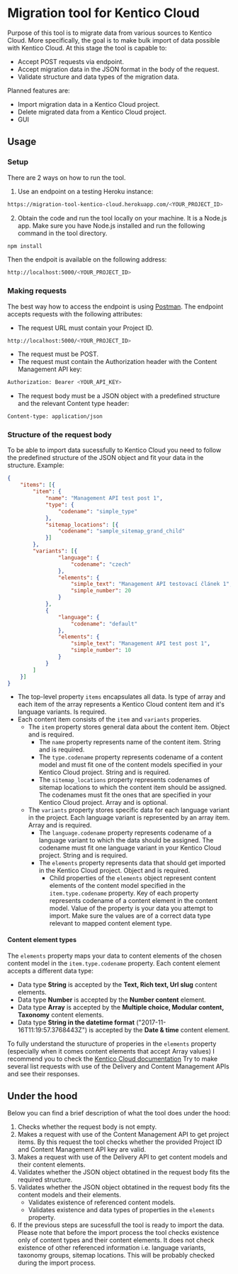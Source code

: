 # Migration tool for Kentico Cloud

Purpose of this tool is to migrate data from various sources to Kentico Cloud. More specifically, the goal is to make bulk import of data possible with Kentico Cloud. At this stage the tool is capable to:

- Accept POST requests via endpoint.
- Accept migration data in the JSON format in the body of the request.
- Validate structure and data types of the migration data.

Planned features are:

- Import migration data in a Kentico Cloud project.
- Delete migrated data from a Kentico Cloud project.
- GUI

## Usage

### Setup

There are 2 ways on how to run the tool.

1. Use an endpoint on a testing Heroku instance:
```sh
https://migration-tool-kentico-cloud.herokuapp.com/<YOUR_PROJECT_ID>
```
2. Obtain the code and run the tool locally on your machine. It is a Node.js app. Make sure you have Node.js installed and run the following command in the tool directory.
```sh
npm install
```
Then the endpoit is available on the following address:
```sh
http://localhost:5000/<YOUR_PROJECT_ID>
```

### Making requests

The best way how to access the endpoint is using [Postman](https://www.getpostman.com/apps). The endpoint accepts requests with the following attributes: 

- The request URL must contain your Project ID.
```sh
http://localhost:5000/<YOUR_PROJECT_ID>
```
- The request must be POST.
- The request must contain the Authorization header with the Content Management API key:
```sh
Authorization: Bearer <YOUR_API_KEY>
```
- The request body must be a JSON object with a predefined structure and the relevant Content type header:
```sh
Content-type: application/json
```

### Structure of the request body 

To be able to import data sucessfully to Kentico Cloud you need to follow the predefined structure of the JSON object and fit your data in the structure. Example: 
```json
{
    "items": [{
        "item": {
            "name": "Management API test post 1",
            "type": {
                "codename": "simple_type"
            },
            "sitemap_locations": [{
                "codename": "sample_sitemap_grand_child"
            }]
        },
        "variants": [{
                "language": {
                    "codename": "czech"
                },
                "elements": {
                    "simple_text": "Management API testovací článek 1",
                    "simple_number": 20
                }
            },
            {
                "language": {
                    "codename": "default"
                },
                "elements": {
                    "simple_text": "Management API test post 1",
                    "simple_number": 10
                }
            }
        ]
    }]
}
```

- The top-level property `items` encapsulates all data. Is type of array and each item of the array represents a Kentico Cloud content item and it's language variants. Is required.
- Each content item consists of the `item` and `variants` properies.
    - The `item` property stores general data about the content item. Object and is required.
        - The `name` property represents name of the content item. String and is required.
        - The `type.codename` property represents codename of a content model and must fit one of the content models specified in your Kentico Cloud project. String and is required.
        - The `sitemap_locations` property represents codenames of sitemap locations to which the content item should be assigned. The codenames must fit the ones that are specified in your Kentico Cloud project. Array and is optional.
    - The `variants` property stores specific data for each language variant in the project. Each language variant is represented by an array item. Array and is required.
        - The `language.codename` property represents codename of a language variant to which the data should be assigned. The codename must fit one language variant in your Kentico Cloud project. String and is required.
        - The `elements` property represents data that should get imported in the Kentico Cloud project. Object and is required.
            - Child properties of the `elements` object represent content elements of the content model specified in the `item.type.codename` property. Key of each property represents codename of a content element in the content model. Value of the property is your data you attempt to import. Make sure the values are of a correct data type relevant to mapped content element type. 
            
#### Content element types

The `elements` property maps your data to content elements of the chosen content model in the `item.type.codename` property. Each content element accepts a different data type:

- Data type **String** is accepted by the **Text, Rich text, Url slug** content elements.
- Data type **Number** is accepted by the **Number content** element.
- Data type **Array** is accepted by the **Multiple choice, Modular content, Taxonomy** content elements.
- Data type **String in the datetime format** ("2017-11-16T11:19:57.3768443Z") is accepted by the **Date & time** content element.

To fully understand the sturucture of properies in the `elements` property (especially when it comes content elements that accept Array values) I recommend you to check the [Kentico Cloud documentation](https://developer.kenticocloud.com/reference#list-content-items) Try to make several list requests with use of the Delivery and Content Management APIs and see their responses.

## Under the hood

Below you can find a brief description of what the tool does under the hood:

1. Checks whether the request body is not empty.
2. Makes a request with use of the Content Management API to get project items. By this request the tool checks whether the provided Project ID and Content Management API key are valid.
3. Makes a request with use of the Delivery API to get content models and their content elements.
4. Validates whether the JSON object obtatined in the request body fits the required structure.
5. Validates whether the JSON object obtatined in the request body fits the content models and their elements. 
    - Validates existence of referenced content models.
    - Validates existence and data types of properties in the `elements` property.
6. If the previous steps are sucessfull the tool is ready to import the data. Please note that before the import process the tool checks existence only of content types and their content elements. It does not check existence of other referenced information i.e. language variants, taxonomy groups, sitemap locations. This will be probably checked during the import process.

